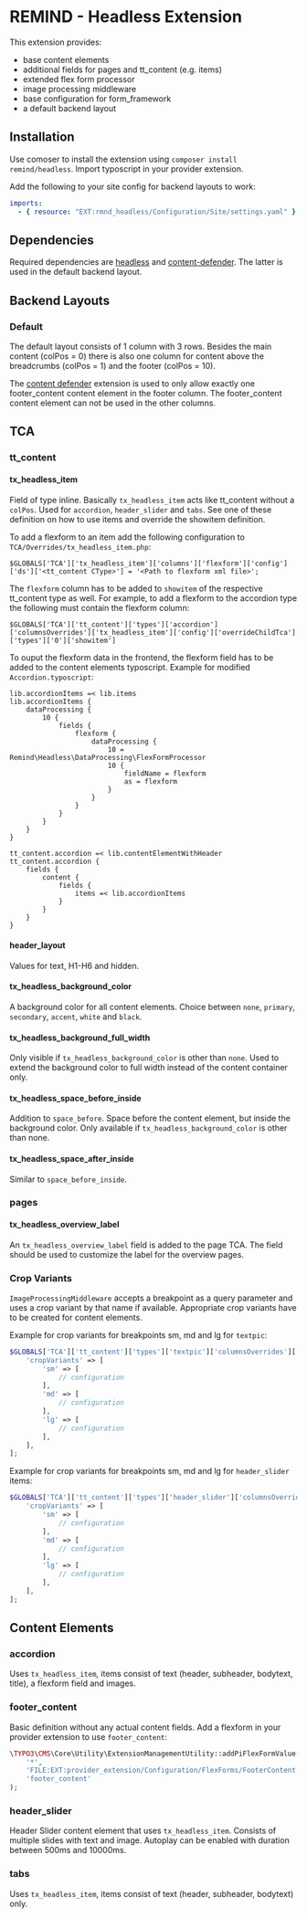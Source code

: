 # REMIND - Headless Extension

This extension provides:
- base content elements
- additional fields for pages and tt_content (e.g. items)
- extended flex form processor
- image processing middleware
- base configuration for form_framework
- a default backend layout


## Installation

Use comoser to install the extension using `composer install remind/headless`. Import typoscript in your provider extension.

Add the following to your site config for backend layouts to work:

```yaml
imports:
  - { resource: "EXT:rmnd_headless/Configuration/Site/settings.yaml" }
```



## Dependencies

Required dependencies are [headless](https://github.com/TYPO3-Headless/headless) and [content-defender](https://github.com/IchHabRecht/content_defender). The latter is used in the default backend layout.



## Backend Layouts

### Default

The default layout consists of 1 column with 3 rows. Besides the main content (colPos = 0) there is also one column for content above the breadcrumbs (colPos = 1) and the footer (colPos = 10).

The [content defender](https://extensions.typo3.org/extension/content_defender) extension is used to only allow exactly one footer_content content element in the footer column. The footer_content content element can not be used in the other columns.



## TCA

### tt_content

#### tx_headless_item

Field of type inline. Basically `tx_headless_item` acts like tt_content without a `colPos`. Used for `accordion`, `header_slider` and `tabs`. See one of these definition on how to use items and override the showitem definition.

To add a flexform to an item add the following configuration to `TCA/Overrides/tx_headless_item.php`:

```$GLOBALS['TCA']['tx_headless_item']['columns']['flexform']['config']['ds']['<tt_content CType>'] = '<Path to flexform xml file>';```

The `flexform` column has to be added to `showitem` of the respective tt_content type as well.
For example, to add a flexform to the accordion type the following must contain the flexform column:

```$GLOBALS['TCA']['tt_content']['types']['accordion']['columnsOverrides']['tx_headless_item']['config']['overrideChildTca']['types']['0']['showitem']```

To ouput the flexform data in the frontend, the flexform field has to be added to the content elements typoscript.
Example for modified `Accordion.typoscript`:

```
lib.accordionItems =< lib.items
lib.accordionItems {
    dataProcessing {
        10 {
            fields {
                flexform {
                    dataProcessing {
                        10 = Remind\Headless\DataProcessing\FlexFormProcessor
                        10 {
                            fieldName = flexform
                            as = flexform
                        }
                    }
                }
            }
        }
    }
}

tt_content.accordion =< lib.contentElementWithHeader
tt_content.accordion {
    fields {
        content {
            fields {
                items =< lib.accordionItems
            }
        }
    }
}
```

#### header_layout

Values for text, H1-H6 and hidden.

#### tx_headless_background_color

A background color for all content elements. Choice between `none`, `primary`, `secondary`, `accent`, `white` and `black`.

#### tx_headless_background_full_width

Only visible if `tx_headless_background_color` is other than `none`. Used to extend the background color to full width instead of the content container only.

#### tx_headless_space_before_inside

Addition to `space_before`. Space before the content element, but inside the background color. Only available if `tx_headless_background_color` is other than none.

#### tx_headless_space_after_inside

Similar to `space_before_inside`.

### pages

#### tx_headless_overview_label

An `tx_headless_overview_label` field is added to the page TCA. The field should be used to customize the label for the overview pages.

### Crop Variants

`ImageProcessingMiddleware` accepts a breakpoint as a query parameter and uses a crop variant by that name if available. Appropriate crop variants have to be created for content elements.

Example for crop variants for breakpoints sm, md and lg for `textpic`:

```php
$GLOBALS['TCA']['tt_content']['types']['textpic']['columnsOverrides']['image']['config']['overrideChildTca']['columns']['crop']['config'] = [
	'cropVariants' => [
		'sm' => [
			// configuration
		],
		'md' => [
			// configuration
		],
		'lg' => [
			// configuration
		],
	],
];
```

Example for crop variants for breakpoints sm, md and lg for `header_slider` items:

```php
$GLOBALS['TCA']['tt_content']['types']['header_slider']['columnsOverrides']['tx_headless_item']['config']['overrideChildTca']['columns']['image']['config']['overrideChildTca']['columns']['crop']['config'] = [
	'cropVariants' => [
		'sm' => [
			// configuration
		],
		'md' => [
			// configuration
		],
		'lg' => [
			// configuration
		],
	],
];
```


## Content Elements

### accordion

Uses `tx_headless_item`, items consist of text (header, subheader, bodytext, title), a flexform field and images.

### footer_content

Basic definition without any actual content fields. Add a flexform in your provider extension to use `footer_content`:

```php
\TYPO3\CMS\Core\Utility\ExtensionManagementUtility::addPiFlexFormValue(
    '*',
    'FILE:EXT:provider_extension/Configuration/FlexForms/FooterContent.xml',
    'footer_content'
);
```

### header_slider

Header Slider content element that uses `tx_headless_item`. Consists of multiple slides with text and image. Autoplay can be enabled with duration between 500ms and 10000ms.

### tabs

Uses `tx_headless_item`, items consist of text (header, subheader, bodytext) only.
